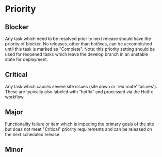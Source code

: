 # Priority

## Blocker
Any task which need to be resolved prior to next release should have the priority of blocker. No releases, other than hotfixes, can be accomplished until this task is marked as "Complete". Note: this priority setting should be used for reopened tasks which leave the develop branch in an unstable state for deployment.

## Critical
Any task which causes severe site issues \(site down or 'red route' failures'\). These are typically also labeled with "hotfix" and processed via the Hotfix workflow.

## Major
Functionality failure or item which is impeding the primary goals of the site but does not meet "Critical" priority requirements and can be released on the next scheduled release.

## Minor





